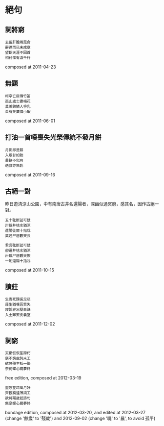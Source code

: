 # 絕句

## 詞將窮

    去留肝膽兩昆侖
    辭達而已未成章
    望斷天涯不回首
    相付惟有淚千行

composed at 2011-04-23

## 無題

    柯亭亡臣傳竹笛
    孤山處士妻梅花
    莫羡錦鱗人爭乳
    自有芙蕖憐小蝦

composed at 2011-06-01

## 打油一首嘆喪失光榮傳統不發月餅

    月影即是餅
    入眼甘如飴
    畵餅不似月
    遇食亦無虧

composed at 2011-09-16

## 古絕一對

昨日遊清涼山公園，中有南唐古井名還陽者，深幽似通冥府，感其名，因作古絕一對。

    五十弦斷盆可鼓
    卅載井枯水猶涼
    還陽徒爾十指戕
    莫若尸居觀天長

    君言弦斷盆可鼓
    卻道井枯水猶涼
    卅載尸居觀天恢
    一朝還陽十指戕

composed at 2011-10-15

## 讀莊

    生寄死歸奚足悲
    莊生猶嘆吾質失
    寢說豈忘堅白昧
    入土難安皮囊室

composed at 2011-12-02

## 詞窮

    天網恢恢筌蹄朽
    窮不窮處詞未工
    欲將殘生抵一聯
    奈何蝶心曉夢終

free edition, composed at 2012-03-19

    盡忘筌蹄風月好
    齊觀窮達薄詞工
    欲將殘歲抵詩句
    無奈蝶心晨夢終

bondage edition, composed at 2012-03-20, and edited at 2012-03-27 (change '餘歲' to '殘歲') and 2012-09-02 (change '曉' to '晨', to avoid 孤平)
